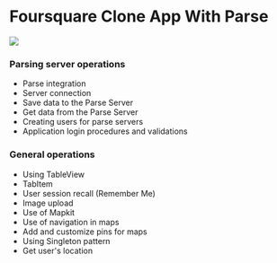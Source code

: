 # Foursquare Clone App With Parse

![](https://avatars3.githubusercontent.com/u/26932219?v=4)

### Parsing server operations
- Parse integration
- Server connection
- Save data to the Parse Server
- Get data from the Parse Server
- Creating users for parse servers
- Application login procedures and validations

### General operations
- Using TableView
- TabItem
- User session recall (Remember Me)
- Image upload 
- Use of Mapkit
- Use of navigation in maps
- Add and customize pins for maps
- Using Singleton pattern
- Get user's location
